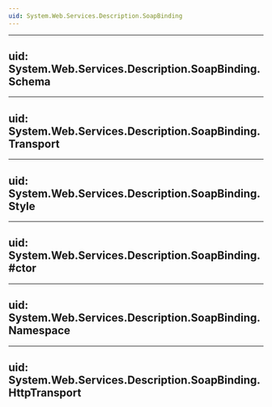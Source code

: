 ```yaml
---
uid: System.Web.Services.Description.SoapBinding
---
```


---
uid: System.Web.Services.Description.SoapBinding.Schema
---

---
uid: System.Web.Services.Description.SoapBinding.Transport
---

---
uid: System.Web.Services.Description.SoapBinding.Style
---

---
uid: System.Web.Services.Description.SoapBinding.#ctor
---

---
uid: System.Web.Services.Description.SoapBinding.Namespace
---

---
uid: System.Web.Services.Description.SoapBinding.HttpTransport
---
